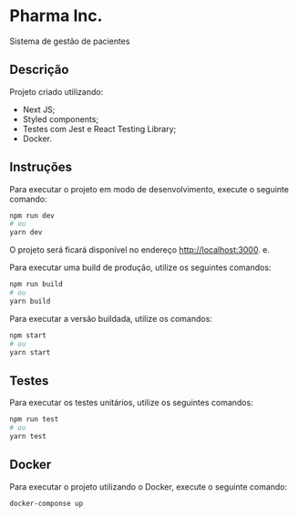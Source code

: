 # Pharma Inc.

Sistema de gestão de pacientes

## Descrição

Projeto criado utilizando:

- Next JS;
- Styled components;
- Testes com Jest e React Testing Library;
- Docker.

## Instruções

Para executar o projeto em modo de desenvolvimento, execute o seguinte comando:

```bash
npm run dev
# ou
yarn dev
```

O projeto será ficará disponível no endereço [http://localhost:3000](http://localhost:3000).
e.

Para executar uma build de produção, utilize os seguintes comandos:

```bash
npm run build
# ou
yarn build
```

Para executar a versão buildada, utilize os comandos:

```bash
npm start
# ou
yarn start
```

## Testes

Para executar os testes unitários, utilize os seguintes comandos:

```bash
npm run test
# ou
yarn test
```

## Docker

Para executar o projeto utilizando o Docker, execute o seguinte comando:

```bash
docker-componse up
```
